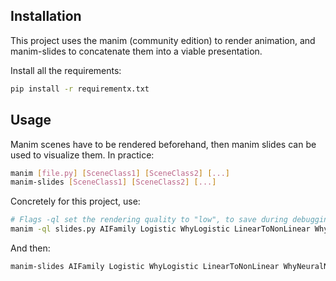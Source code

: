 ## Installation
This project uses the manim (community edition) to render animation, and manim-slides to concatenate them into a viable presentation.

Install all the requirements:
```bash
pip install -r requirementx.txt
```

## Usage
Manim scenes have to be rendered beforehand, then manim slides can be used to visualize them. In practice:
```bash
manim [file.py] [SceneClass1] [SceneClass2] [...]
manim-slides [SceneClass1] [SceneClass2] [...]
```

Concretely for this project, use:
```bash
# Flags -ql set the rendering quality to "low", to save during debugging. Remove them for a 1080p render.
manim -ql slides.py AIFamily Logistic WhyLogistic LinearToNonLinear WhyNeuralNetworks Criterion GradientDescent BackProp ThankYou
```

And then:
```bash
manim-slides AIFamily Logistic WhyLogistic LinearToNonLinear WhyNeuralNetworks Criterion GradientDescent BackProp ThankYou
```
